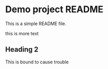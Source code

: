 # Demo project README

This is a simple README file.


this is more text

## Heading 2
This is bound to cause trouble
